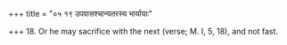 +++
title = "०५ १९ उपवासश्चान्यतरस्य भार्यायाः"

+++
18. Or he may sacrifice with the next (verse; M. I, 5, 18), and not fast.
